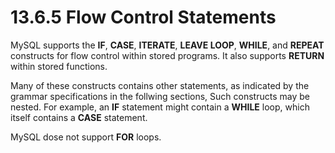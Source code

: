 # 13.6.5 Flow Control Statements
MySQL supports the **IF**, **CASE**, **ITERATE**, **LEAVE LOOP**, **WHILE**, and **REPEAT** constructs for flow control within stored programs. It also supports **RETURN** within stored functions.

Many of these constructs contains other statements, as indicated by the grammar specifications in the follwing sections, Such constructs may be nested. For example, an **IF** statement might contain a **WHILE** loop, which itself contains a **CASE** statement.

MySQL dose not support **FOR** loops.

